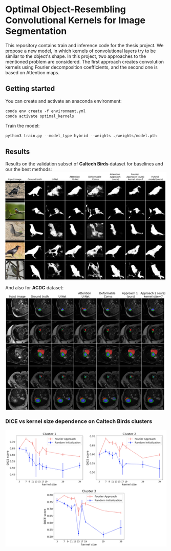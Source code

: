 # Optimal Object-Resembling Convolutional Kernels for Image Segmentation

This repository contains train and inference code for the thesis project. 
We propose a new model, in which kernels of convolutional layers try to be similar to the object's shape. In this project, two approaches to the mentioned problem are considered. The first approach creates convolution kernels using Fourier decomposition coefficients, and the second one is based on Attention maps.


## Getting started
You can create and activate an anaconda environment:
```commandline
conda env create -f environment.yml
conda activate optimal_kernels
```

Train the model:
```python
python3 train.py --model_type hybrid --weights ./weights/model.pth
```

## Results
Results on the validation subset of **Caltech Birds** dataset for baselines and our the best methods:
![](imgs/birds.png)

And also for **ACDC** dataset:
![](imgs/acdc.png)

### DICE vs kernel size dependence on Caltech Birds clusters
<img src="imgs/plots_birds.png" width="800">
